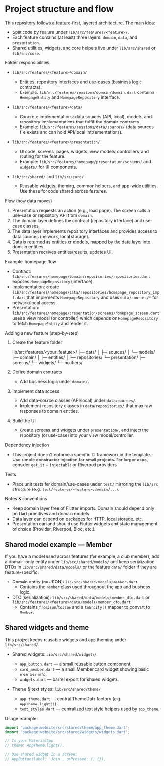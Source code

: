
# Project structure and flow

This repository follows a feature-first, layered architecture. The main idea:

- Split code by feature under `lib/src/features/<feature>/`.
- Each feature contains (at least) three layers: `domain`, `data`, and `presentation`.
- Shared utilities, widgets, and core helpers live under `lib/src/shared` or `lib/src/core`.

Folder responsibilities

- `lib/src/features/<feature>/domain/`
	- Entities, repository interfaces and use-cases (business logic contracts).
	- Example: `lib/src/features/sessions/domain/domain.dart` contains `HomepageEntity` and `HomepageRepository` interface.

- `lib/src/features/<feature>/data/`
	- Concrete implementations: data sources (API, local), models, and repository implementations that fulfill the domain contracts.
	- Example: `lib/src/features/sessions/data/sources/` (data sources file exists and can hold API/local implementations).

- `lib/src/features/<feature>/presentation/`
	- UI code: screens, pages, widgets, view models, controllers, and routing for the feature.
	- Example: `lib/src/features/homepage/presentation/screens/` and `widgets/` for UI components.

- `lib/src/shared/` and `lib/src/core/`
	- Reusable widgets, theming, common helpers, and app-wide utilities. Use these for code shared across features.

Flow (how data moves)

1. Presentation requests an action (e.g., load page). The screen calls a use-case or repository API from `domain`.
2. The domain layer defines the contract (repository interface) and use-case classes.
3. The data layer implements repository interfaces and provides access to data sources (network, local storage).
4. Data is returned as entities or models, mapped by the data layer into domain entities.
5. Presentation receives entities/results, updates UI.

Example: homepage flow

- Contract: `lib/src/features/homepage/domain/repositories/repositories.dart` exposes `HomepageRepository` (interface).
- Implementation: create `lib/src/features/homepage/data/repositories/homepage_repository_impl.dart` that implements `HomepageRepository` and uses `data/sources/*` for network/local access.
- Presentation: `lib/src/features/homepage/presentation/screens/homepage_screen.dart` uses a view model (or controller) which depends on `HomepageRepository` to fetch `HomepageEntity` and render it.

Adding a new feature (step-by-step)

1. Create the feature folder

	 lib/src/features/<your_feature>/
	 ├─ data/
	 │  ├─ sources/
	 │  └─ models/
	 ├─ domain/
	 │  ├─ entities/
	 │  └─ repositories/
	 └─ presentation/
			├─ screens/
			└─ widgets/
			└─ notifiers/
			

2. Define domain contracts

	 - Add business logic under `domain/`.

3. Implement data access

	 - Add data-source classes (API/local) under `data/sources/`.
	 - Implement repository classes in `data/repositories/` that map raw responses to domain entities.

4. Build the UI

	 - Create screens and widgets under `presentation/`, and inject the repository (or use-case) into your view model/controller.

Dependency injection

- This project doesn't enforce a specific DI framework in the template. Use simple constructor injection for small projects. For larger apps, consider `get_it` + `injectable` or Riverpod providers.

Tests

- Place unit tests for domain/use-cases under `test/` mirroring the `lib/src` structure (e.g. `test/features/<feature>/domain/...`).

Notes & conventions

- Keep domain layer free of Flutter imports. Domain should depend only on Dart primitives and domain models.
- Data layer can depend on packages for HTTP, local storage, etc.
- Presentation can and should use Flutter widgets and state management of choice (Provider, Riverpod, Bloc, etc.).

## Shared model example — Member

If you have a model used across features (for example, a club member), add a domain-only entity under `lib/src/shared/models/` and keep serialization DTOs in `lib/src/shared/data/models/` or the feature `data/` folder if they are feature-specific.

- Domain entity (no JSON): `lib/src/shared/models/member.dart`
	- Contains the `Member` class used throughout the app and business logic.
- DTO (serialization): `lib/src/shared/data/models/member_dto.dart` or `lib/src/features/<feature>/data/models/member_dto.dart`
	- Contains `fromJson`/`toJson` and a `toEntity()` mapper to convert to `Member`.

## Shared widgets and theme

This project keeps reusable widgets and app theming under `lib/src/shared/`.

- Shared widgets: `lib/src/shared/widgets/`
	- `app_button.dart` — a small reusable button component.
	- `card_member.dart` — a small Member card widget showing basic member info.
	- `widgets.dart` — barrel export for shared widgets.

- Theme & text styles: `lib/src/shared/theme/`
	- `app_theme.dart` — central ThemeData factory (e.g. `AppTheme.light()`).
	- `text_styles.dart` — centralized text style helpers used by `app_theme`.

Usage example:

```dart
import 'package:website/src/shared/theme/app_theme.dart';
import 'package:website/src/shared/widgets/widgets.dart';

// In your MaterialApp
// theme: AppTheme.light(),

// Use shared widget in a screen:
// AppButton(label: 'Join', onPressed: () {}),
```
